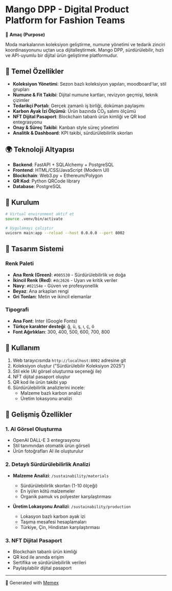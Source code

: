 # Mango DPP - Digital Product Platform for Fashion Teams

🎯 **Amaç (Purpose)**

Moda markalarının koleksiyon geliştirme, numune yönetimi ve tedarik zinciri koordinasyonunu uçtan uca dijitalleştirmek. Mango DPP, sürdürülebilir, hızlı ve API-uyumlu bir dijital ürün geliştirme platformudur.

## 🧩 Temel Özellikler

- **Koleksiyon Yönetimi**: Sezon bazlı koleksiyon yapıları, moodboard'lar, stil grupları
- **Numune & Fit Takibi**: Dijital numune kartları, revizyon geçmişi, teknik çizimler
- **Tedarikçi Portalı**: Gerçek zamanlı iş birliği, doküman paylaşımı
- **Karbon Ayak İzi Ölçümü**: Ürün bazında CO₂ salımı ölçümü
- **NFT Dijital Pasaport**: Blockchain tabanlı ürün kimliği ve QR kod entegrasyonu
- **Onay & Süreç Takibi**: Kanban style süreç yönetimi
- **Analitik & Dashboard**: KPI takibi, sürdürülebilirlik skorları

## 🌍 Teknoloji Altyapısı

- **Backend**: FastAPI + SQLAlchemy + PostgreSQL
- **Frontend**: HTML/CSS/JavaScript (Modern UI)
- **Blockchain**: Web3.py + Ethereum/Polygon
- **QR Kod**: Python QRCode library
- **Database**: PostgreSQL

## 🚀 Kurulum

```bash
# Virtual environment aktif et
source .venv/bin/activate

# Uygulamayı çalıştır
uvicorn main:app --reload --host 0.0.0.0 --port 8002
```

## 🎨 Tasarım Sistemi

### Renk Paleti
- **Ana Renk (Green)**: `#005530` - Sürdürülebilirlik ve doğa
- **İkincil Renk (Red)**: `#dc2626` - Uyarı ve kritik veriler  
- **Navy**: `#02154e` - Güven ve profesyonellik
- **Beyaz**: Ana arkaplan rengi
- **Gri Tonları**: Metin ve ikincil elemanlar

### Tipografi
- **Ana Font**: Inter (Google Fonts)
- **Türkçe karakter desteği**: ğ, ü, ş, ı, ç, ö
- **Font Ağırlıkları**: 300, 400, 500, 600, 700, 800

## 📱 Kullanım

1. Web tarayıcısında `http://localhost:8002` adresine git
2. Koleksiyon oluştur ("Sürdürülebilir Koleksiyon 2025")
3. Stil ekle (AI görsel oluşturma seçeneği ile)
4. NFT dijital pasaport oluştur
5. QR kod ile ürün takibi yap
6. Sürdürülebilirlik analizlerini incele:
   - Malzeme bazlı karbon analizi
   - Üretim lokasyonu analizi

## 🌟 **Gelişmiş Özellikler**

### 1. **AI Görsel Oluşturma**
- OpenAI DALL-E 3 entegrasyonu
- Stil tanımından otomatik ürün görseli
- Ürün fotoğrafları AI ile oluşturulur

### 2. **Detaylı Sürdürülebilirlik Analizi**
- **Malzeme Analizi**: `/sustainability/materials`
  - Sürdürülebilirlik skorları (1-10 ölçeği)
  - En iyi/en kötü malzemeler
  - Organik pamuk vs polyester karşılaştırması

- **Üretim Lokasyonu Analizi**: `/sustainability/production`  
  - Lokasyon bazlı karbon ayak izi
  - Taşıma mesafesi hesaplamaları
  - Türkiye, Çin, Hindistan karşılaştırması

### 3. **NFT Dijital Pasaport**
- Blockchain tabanlı ürün kimliği
- QR kod ile anında erişim
- Sertifika ve sürdürülebilirlik verileri
- Paylaşılabilir dijital pasaport

---
🤖 Generated with [Memex](https://memex.tech)